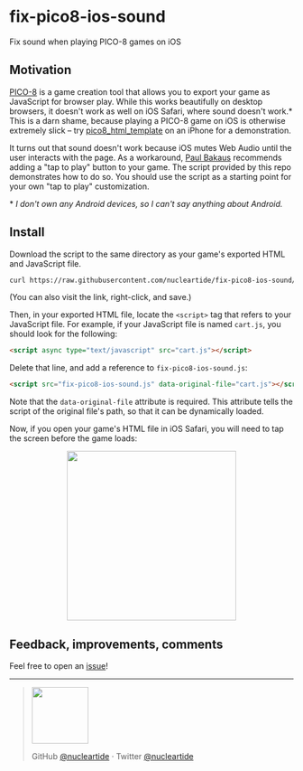 # fix-pico8-ios-sound

Fix sound when playing PICO-8 games on iOS

## Motivation

[PICO-8](https://www.lexaloffle.com/pico-8.php) is a game creation tool that allows you to export your game as JavaScript for browser play. While this works beautifully on desktop browsers, it doesn't work as well on iOS Safari, where sound doesn't work.\* This is a darn shame, because playing a PICO-8 game on iOS is otherwise extremely slick – try [pico8_html_template](https://github.com/headjump/pico8_html_template) on an iPhone for a demonstration.

It turns out that sound doesn't work because iOS mutes Web Audio until the user interacts with the page. As a workaround, [Paul Bakaus](https://paulbakaus.com/tutorials/html5/web-audio-on-ios/) recommends adding a "tap to play" button to your game. The script provided by this repo demonstrates how to do so. You should use the script as a starting point for your own "tap to play" customization.

\* _I don't own any Android devices, so I can't say anything about Android._

## Install

Download the script to the same directory as your game's exported HTML and JavaScript file.

```bash
curl https://raw.githubusercontent.com/nucleartide/fix-pico8-ios-sound/master/fix-pico8-ios-sound.js --output fix-pico8-ios-sound.js
```

(You can also visit the link, right-click, and save.)

Then, in your exported HTML file, locate the `<script>` tag that refers to your JavaScript file. For example, if your JavaScript file is named `cart.js`, you should look for the following:

```html
<script async type="text/javascript" src="cart.js"></script>
```

Delete that line, and add a reference to `fix-pico8-ios-sound.js`:

```html
<script src="fix-pico8-ios-sound.js" data-original-file="cart.js"></script>
```

Note that the `data-original-file` attribute is required. This attribute tells the script of the original file's path, so that it can be dynamically loaded.

Now, if you open your game's HTML file in iOS Safari, you will need to tap the screen before the game loads:

<p align="center">
  <a href="https://user-images.githubusercontent.com/914228/32412008-2c3fa8de-c1c1-11e7-816b-00301a209c11.jpeg">
    <img width="300" src="https://user-images.githubusercontent.com/914228/32412008-2c3fa8de-c1c1-11e7-816b-00301a209c11.jpeg">
  </a>
</p>

## Feedback, improvements, comments

Feel free to open an [issue](https://github.com/nucleartide/fix-pico8-ios-sound/issues/new)!

---

> <a href="https://user-images.githubusercontent.com/914228/32412070-c4ca8fa0-c1c2-11e7-93c7-e39e46c1fcb4.png">
>   <img width="100" src="https://user-images.githubusercontent.com/914228/32412070-c4ca8fa0-c1c2-11e7-93c7-e39e46c1fcb4.png">
> </a>
>
> GitHub [@nucleartide](https://github.com/nucleartide) · Twitter [@nucleartide](https://twitter.com/nucleartide)
